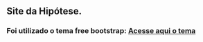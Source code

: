 ## Site da Hipótese. 

### Foi utilizado o tema free bootstrap: [Acesse aqui o tema](https://startbootstrap.com/previews/grayscale)
